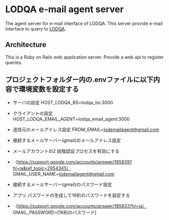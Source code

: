 # LODQA e-mail agent server

The agent server for e-mail interface of LODQA.
This server provide e-mail interface to query to [LODQA](http://lodqa.org/).

## Architecture

This is a Ruby on Rails web application server.
Provide a web api to register queries.

## プロジェクトフォルダー内の.envファイルに以下内容で環境変数を設定する

* サーバの設定 HOST_LODQA_BS=lodqa_bs:3000

* クライアントの設定 HOST_LODQA_EMAIL_AGENT=lodqa_email_agent:3000

* 送信元のメールアドレス設定 FROM_EMAIL=lodemailagent@gmail.com

* 接続するメールサーバー(gmail)のメールアドレス設定
* メールアカウントの2 段階認証プロセスを有効にする
* （https://support.google.com/accounts/answer/185839?hl=ja&ref_topic=2954345）
  GMAIL_USER_NAME=lodemailagent@gmail.com

* 接続するメールサーバー(gmail)のパスワード設定
* アプリ パスワードの生成して16桁のパスワードを設定する
* （https://support.google.com/accounts/answer/185833?hl=ja）
  GMAIL_PASSWORD=[16桁のパスワード]
